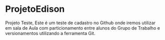 # ProjetoEdison

Projeto Teste, Este é um teste de cadastro no Github onde iremos utilizar em sala de Aula com particionamento entre alunos do Grupo de Trabalho e versionamentos utilizando a ferramenta Git.
